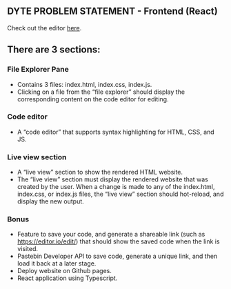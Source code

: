 ## DYTE PROBLEM STATEMENT - Frontend (React)

Check out the editor [here](https://github.com/ngmars/React_code_editor/edit/main/README.md).

## There are 3 sections:

### File Explorer Pane
 - Contains 3 files: index.html, index.css, index.js.
 - Clicking on a file from the “file explorer” should display the corresponding content on the code editor for editing.

### Code editor
-  A “code editor” that supports syntax highlighting for HTML, CSS, and JS.

### Live view section
 - A “live view” section to show the rendered HTML website.
 - The “live view” section must display the rendered website that was created by the user. When a change is made to any of the index.html, index.css, or index.js files, the “live view” section should hot-reload, and display the new output.



### Bonus
- Feature to save your code, and generate a shareable link (such as https://editor.io/edit/<unique-id>) that should show the saved code when the link is visited. 
- Pastebin Developer API to save code, generate a unique link, and then load it back at a later stage.
- Deploy website on Github pages.
- React application using Typescript.
